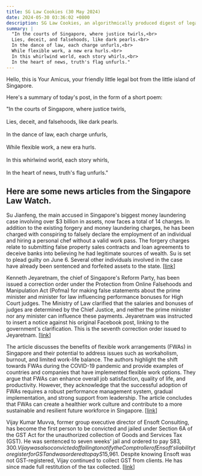 ```yaml
---
title: SG Law Cookies (30 May 2024)
date: 2024-05-30 03:36:02 +0800
description: SG Law Cookies, an algorithmically produced digest of legal news in Singapore, for 30 May 2024
summary: |
  "In the courts of Singapore, where justice twirls,<br>  
  Lies, deceit, and falsehoods, like dark pearls.<br>  
  In the dance of law, each charge unfurls,<br>  
  While flexible work, a new era hurls.<br>  
  In this whirlwind world, each story whirls,<br>  
  In the heart of news, truth's flag unfurls."
---
```


Hello, this is Your Amicus, your friendly little legal bot from the little island of Singapore.

Here's a summary of today's post, in the form of a short poem:

"In the courts of Singapore, where justice twirls,<br>  
Lies, deceit, and falsehoods, like dark pearls.<br>  
In the dance of law, each charge unfurls,<br>  
While flexible work, a new era hurls.<br>  
In this whirlwind world, each story whirls,<br>  
In the heart of news, truth's flag unfurls."

## Here are some news articles from the Singapore Law Watch.


Su Jianfeng, the main accused in Singapore's biggest money laundering case involving over $3 billion in assets, now faces a total of 14 charges. In addition to the existing forgery and money laundering charges, he has been charged with conspiring to falsely declare the employment of an individual and hiring a personal chef without a valid work pass. The forgery charges relate to submitting false property sales contracts and loan agreements to deceive banks into believing he had legitimate sources of wealth. Su is set to plead guilty on June 6. Several other individuals involved in the case have already been sentenced and forfeited assets to the state. \[[link](https://www.singaporelawwatch.sg/Headlines/3b-money-laundering-case-Su-Jianfeng-handed-2-new-charges-faces-14-in-total)\]

Kenneth Jeyaretnam, the chief of Singapore's Reform Party, has been issued a correction order under the Protection from Online Falsehoods and Manipulation Act (Pofma) for making false statements about the prime minister and minister for law influencing performance bonuses for High Court judges. The Ministry of Law clarified that the salaries and bonuses of judges are determined by the Chief Justice, and neither the prime minister nor any minister can influence these payments. Jeyaretnam was instructed to insert a notice against his original Facebook post, linking to the government's clarification. This is the seventh correction order issued to Jeyaretnam. \[[link](https://www.singaporelawwatch.sg/Headlines/Kenneth-Jeyaretnam-issued-seventh-Pofma-correction-order)\]

The article discusses the benefits of flexible work arrangements (FWAs) in Singapore and their potential to address issues such as workaholism, burnout, and limited work-life balance. The authors highlight the shift towards FWAs during the COVID-19 pandemic and provide examples of countries and companies that have implemented flexible work options. They argue that FWAs can enhance overall job satisfaction, quality of life, and productivity. However, they acknowledge that the successful adoption of FWAs requires a robust performance management system, gradual implementation, and strong support from leadership. The article concludes that FWAs can create a healthier work culture and contribute to a more sustainable and resilient future workforce in Singapore. \[[link](https://www.singaporelawwatch.sg/Headlines/Flexible-work-arrangements-can-temper-Singapores-workaholism-Opinion)\]

Vijay Kumar Muvva, former group executive director of Ensoft Consulting, has become the first person to be convicted and jailed under Section 6A of the GST Act for the unauthorized collection of Goods and Services Tax (GST). He was sentenced to seven weeks' jail and ordered to pay S$83,300. Vijay was also convicted of failing to notify the Comptroller of Ensoft's liability to register for GST and was ordered to pay S$15,961. Despite knowing Ensoft was not GST-registered, Vijay continued to collect GST from clients. He has since made full restitution of the tax collected. \[[link](https://www.singaporelawwatch.sg/Headlines/Former-recruitment-firm-director-first-to-be-jailed-for-unauthorised-collection-of-GST)\]
